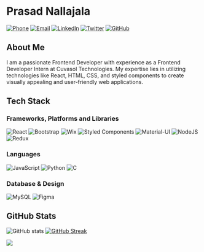 # Prasad Nallajala
[![Phone](https://img.shields.io/badge/Phone-%2B91--9347190335-blue)](tel:+919347190335)
[![Email](https://img.shields.io/badge/Email-prasadnallajala%40gmail.com-red)](mailto:prasadnallajala@gmail.com)
[![LinkedIn](https://img.shields.io/badge/LinkedIn-Connect-blue?logo=LinkedIn)](https://www.linkedin.com/in/PrasadNalajala/)
[![Twitter](https://img.shields.io/badge/Twitter-Follow-blue?logo=Twitter)](https://twitter.com/PrasadNalajala)
[![GitHub](https://img.shields.io/badge/GitHub-Follow-blue?logo=GitHub)](https://github.com/PrasadNalajala)

## About Me

I am a passionate Frontend Developer with experience as a Frontend Developer Intern at Cuvasol Technologies. My expertise lies in utilizing technologies like React, HTML, CSS, and styled components to create visually appealing and user-friendly web applications.


<h2>Tech Stack</h2>

<h3>Frameworks, Platforms and Libraries</h3>  

![React](https://img.shields.io/badge/react-%2320232a.svg?style=for-the-badge&logo=react&logoColor=%2361DAFB)
![Bootstrap](https://img.shields.io/badge/bootstrap-%23563D7C.svg?style=for-the-badge&logo=bootstrap&logoColor=white)
![Wix](https://img.shields.io/badge/Wix-%23000000.svg?style=for-the-badge&logo=wix&logoColor=white)
![Styled Components](https://img.shields.io/badge/styled--components-DB7093?style=for-the-badge&logo=styled-components&logoColor=white)
![Material-UI](https://img.shields.io/badge/Material--UI-%230081CB.svg?style=for-the-badge&logo=mui&logoColor=white)
![NodeJS](https://img.shields.io/badge/node.js-6DA55F?style=for-the-badge&logo=node.js&logoColor=white)
![Redux](https://img.shields.io/badge/Redux-%23764ABC.svg?style=for-the-badge&logo=redux&logoColor=white)


<h3>Languages</h3>

![JavaScript](https://img.shields.io/badge/javascript-%23323330.svg?style=for-the-badge&logo=javascript&logoColor=%23F7DF1E)
![Python](https://img.shields.io/badge/python-3670A0?style=for-the-badge&logo=python&logoColor=ffdd54)
![C](https://img.shields.io/badge/c-%2300599C.svg?style=for-the-badge&logo=c&logoColor=white)


<h3>Database & Design</h3>

![MySQL](https://img.shields.io/badge/MySQL-%234479A1.svg?style=for-the-badge&logo=mysql&logoColor=white)
![Figma](https://img.shields.io/badge/figma-%23F24E1E.svg?style=for-the-badge&logo=figma&logoColor=white)



## GitHub Stats

![GitHub stats](https://github-readme-stats.vercel.app/api?username=PrasadNalajala&show_icons=true&theme=merko&sideNums=2DEBDF)
<a href="https://git.io/streak-stats"><img src="https://streak-stats.demolab.com?user=prasadNalajala&theme=merko&border_radius=3.4&sideNums=2DEBDF" alt="GitHub Streak" /></a>









![](https://komarev.com/ghpvc/?username=PrasadNalajala&color=green)
